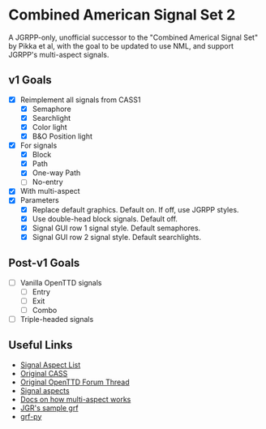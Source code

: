 # Combined American Signal Set 2

A JGRPP-only, unofficial successor to the "Combined Americal Signal Set" by Pikka et al, with the goal to be updated to use NML, and support JGRPP's multi-aspect signals.

## v1 Goals

- [x] Reimplement all signals from CASS1
  - [x] Semaphore
  - [x] Searchlight
  - [x] Color light
  - [x] B&O Position light
- [x] For signals
  - [x] Block
  - [x] Path
  - [x] One-way Path
  - [ ] No-entry
- [x] With multi-aspect
- [x] Parameters
  - [x] Replace default graphics. Default on. If off, use JGRPP styles.
  - [x] Use double-head block signals. Default off.
  - [x] Signal GUI row 1 signal style. Default semaphores.
  - [x] Signal GUI row 2 signal style. Default searchlights.

## Post-v1 Goals

- [ ] Vanilla OpenTTD signals
  - [ ] Entry
  - [ ] Exit
  - [ ] Combo
- [ ] Triple-headed signals

## Useful Links

- [Signal Aspect List](https://docs.google.com/spreadsheets/d/1LJK-9byqPhvQGTWNF2Oebdc0c55675EyVu3RkYG0yH8/edit?usp=sharing)
- [Original CASS](https://bananas.openttd.org/package/newgrf/44440502)
- [Original OpenTTD Forum Thread](https://www.tt-forums.net/viewtopic.php?t=24420)
- [Signal aspects](https://signals.jovet.net/rules/)
- [Docs on how multi-aspect works](https://jgrennison.github.io/OpenTTD-patches/newgrf-additions-nml.html#signal-graphics:~:text=set%20to%20zero.-,extra_aspects,-0%20-%206)
- [JGR's sample grf](https://github.com/JGRennison/multi-aspect-signals-grf)
- [grf-py](https://github.com/citymania-org/grf-py)
